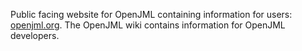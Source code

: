 Public facing website for OpenJML containing information for users: [openjml.org](https://openjml.org). The OpenJML wiki contains information for OpenJML developers.
